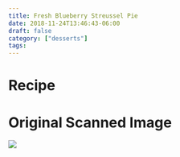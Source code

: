 ```yaml
---
title: Fresh Blueberry Streussel Pie
date: 2018-11-24T13:46:43-06:00
draft: false
category: ["desserts"]
tags:
---
```


# Recipe

# Original Scanned Image

![](/img/desserts/fresh-blueberry-streussel-pie.png)